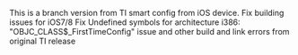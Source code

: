 This is a branch version from TI smart config from iOS device. Fix building issues for iOS7/8
Fix Undefined symbols for architecture i386:
"OBJC_CLASS$_FirstTimeConfig" issue and other build and link errors from original TI release